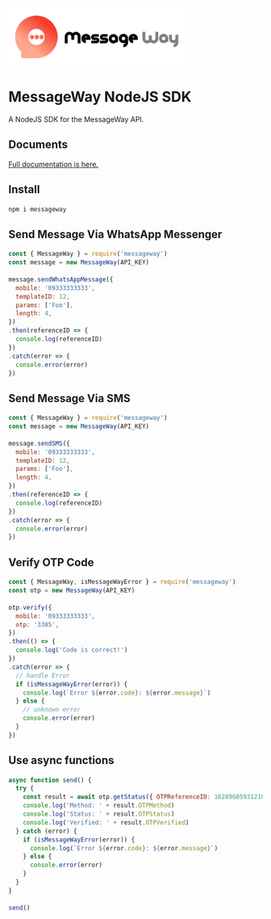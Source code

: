 ![messageWay](logo.png)
# MessageWay NodeJS SDK

A NodeJS SDK for the MessageWay API.

## Documents
[Full documentation is here.](https://messageway.github.io/MessageWayNodeJS)

## Install
```bash
npm i messageway
```

## Send Message Via **WhatsApp Messenger**
```js
const { MessageWay } = require('messageway')
const message = new MessageWay(API_KEY)

message.sendWhatsAppMessage({
  mobile: '09333333333',
  templateID: 12,
  params: ['Foo'],
  length: 4,
})
.then(referenceID => {
  console.log(referenceID)
})
.catch(error => {
  console.error(error)
})
```

## Send Message Via **SMS**
```js
const { MessageWay } = require('messageway')
const message = new MessageWay(API_KEY)

message.sendSMS({
  mobile: '09333333333',
  templateID: 12,
  params: ['Foo'],
  length: 4,
})
.then(referenceID => {
  console.log(referenceID)
})
.catch(error => {
  console.error(error)
})
```

## Verify OTP Code
```js
const { MessageWay, isMessageWayError } = require('messageway')
const otp = new MessageWay(API_KEY)

otp.verify({
  mobile: '09333333333',
  otp: '3305',
})
.then(() => {
  console.log('Code is correct!')
})
.catch(error => {
  // handle Error
  if (isMessageWayError(error)) {
    console.log(`Error ${error.code}: ${error.message}`)
  } else {
    // unknown error
    console.error(error)
  }
})
```

## Use async functions
```js
async function send() {
  try {
    const result = await otp.getStatus({ OTPReferenceID: 1628960593121007556n })
    console.log('Method: ' + result.OTPMethod)
    console.log('Status: ' + result.OTPStatus)
    console.log('Verified: ' + result.OTPVerified)
  } catch (error) {
    if (isMessageWayError(error)) {
      console.log(`Error ${error.code}: ${error.message}`)
    } else {
      console.error(error)
    }
  }
}

send()
```
